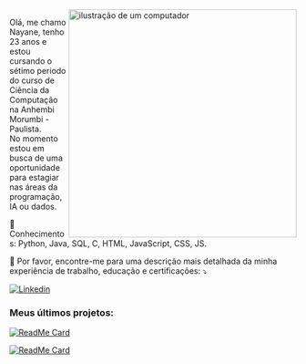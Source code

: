 <img src="https://raw.githubusercontent.com/MicaelliMedeiros/micaellimedeiros/master/image/computer-illustration.png" alt="ilustração de um computador" min-width="400px" max-width="400px" width="400px" align="right">

<p align="left"> 
  Olá, me chamo Nayane, tenho 23 anos e estou cursando o sétimo periodo do curso de Ciência da Computação na Anhembi Morumbi - Paulista.<br>
  No momento estou em busca de uma oportunidade para estagiar nas áreas da programação, IA ou dados.
</p>

<p align="left">
  🦄 Conhecimentos: Python, Java, SQL, C, HTML, JavaScript, CSS, JS.
</p>

  💌 Por favor, encontre-me para uma descrição mais detalhada da minha experiência de trabalho, educação e certificações: ⤵️ 
  
  [![Linkedin](https://img.shields.io/badge/-LinkedIn-blue?style=flat&logo=Linkedin&logoColor=white)](https://www.linkedin.com/in/nayanemazaro/) 
  
### Meus últimos projetos: 

[![ReadMe Card](https://github-readme-stats.vercel.app/api/pin/?username=NayaneMazaro&repo=LibertyBank&show_owner=true)](https://github.com/NayaneMazaro/LibertyBank)


[![ReadMe Card](https://github-readme-stats.vercel.app/api/pin/?username=NayaneMazaro&repo=CandyPong&show_owner=true)](https://github.com/NayaneMazaro/CandyPong)
